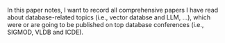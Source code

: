In this paper notes, I want to record all comprehensive papers I have read about database-related topics (i.e., vector databse and LLM, ...), which were or are going to be published on top database conferences (i.e., SIGMOD, VLDB and ICDE).